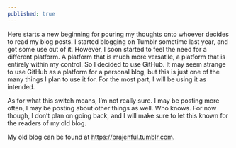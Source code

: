```yaml
---
published: true
---
```

Here starts a new beginning for pouring my thoughts onto whoever decides to read my blog posts. I started blogging on Tumblr sometime last year, and got some use out of it. However, I soon started to feel the need for a different platform. A platform that is much more versatile, a platform that is entirely within my control. So I decided to use GitHub. It may seem strange to use GitHub as a platform for a personal blog, but this is just one of the many things I plan to use it for. For the most part, I will be using it as intended.

As for what this switch means, I’m not really sure. I may be posting more often, I may be posting about other things as well. Who knows. For now though, I don’t plan on going back, and I will make sure to let this known for the readers of my old blog.

My old blog can be found at https://brajenful.tumblr.com.
